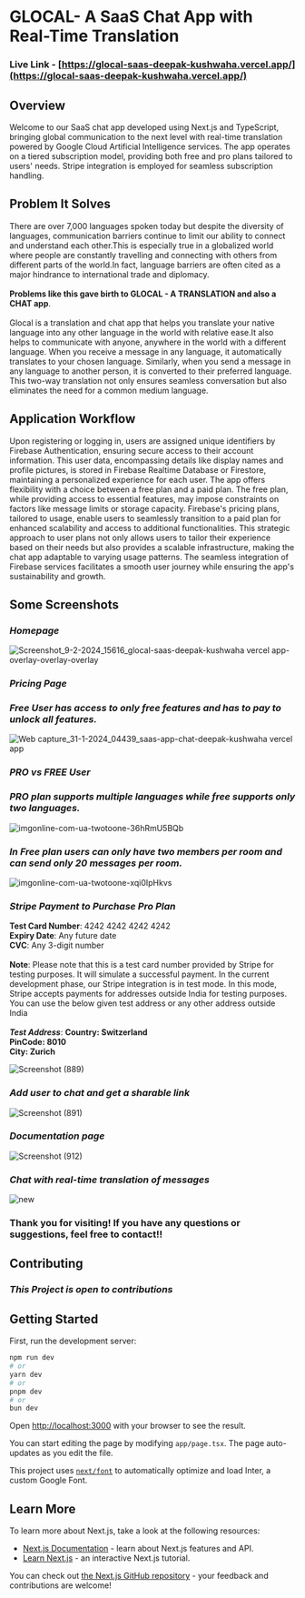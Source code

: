 # GLOCAL- A SaaS Chat App with Real-Time Translation
### Live Link - [https://glocal-saas-deepak-kushwaha.vercel.app/](https://glocal-saas-deepak-kushwaha.vercel.app/)

## Overview

Welcome to our SaaS chat app developed using Next.js and TypeScript, bringing global communication to the next level with real-time translation powered by Google Cloud Artificial Intelligence services. The app operates on a tiered subscription model, providing both free and pro plans tailored to users' needs. Stripe integration is employed for seamless subscription handling.

## Problem It Solves

There are over 7,000 languages spoken today but despite the diversity of languages, communication barriers continue to limit our ability to connect and understand each other.This is especially true in a globalized world where people are constantly travelling and connecting with others from different parts of the world.In fact, language barriers are often cited as a major hindrance to international trade and diplomacy. <br/> <br/> **Problems like this gave birth to GLOCAL - A TRANSLATION and also a CHAT app**.</span><br/> <br/>Glocal is a translation and chat app that helps you translate your native language into any other language in the world with relative ease.It also helps to communicate with anyone, anywhere in the world with a different language. When you receive a message in any language, it automatically translates to your chosen language. Similarly, when you send a message in any language to another person, it is converted to their preferred language. This two-way translation not only ensures seamless conversation but also eliminates the need for a common medium language.

## Application Workflow

Upon registering or logging in, users are assigned unique identifiers by Firebase Authentication, ensuring secure access to their account information. This user data, encompassing details like display names and profile pictures, is stored in Firebase Realtime Database or Firestore, maintaining a personalized experience for each user. The app offers flexibility with a choice between a free plan and a paid plan. The free plan, while providing access to essential features, may impose constraints on factors like message limits or storage capacity. Firebase's pricing plans, tailored to usage, enable users to seamlessly transition to a paid plan for enhanced scalability and access to additional functionalities. This strategic approach to user plans not only allows users to tailor their experience based on their needs but also provides a scalable infrastructure, making the chat app adaptable to varying usage patterns. The seamless integration of Firebase services facilitates a smooth user journey while ensuring the app's sustainability and growth.

## Some Screenshots

### ***Homepage***
![Screenshot_9-2-2024_15616_glocal-saas-deepak-kushwaha vercel app-overlay-overlay-overlay](https://github.com/deepak814795/Glocal/assets/91387970/e7048741-4bf6-478f-8516-2613bffb4c13)

### ***Pricing Page***

### ***Free User has access to only free features and has to pay to unlock all features.***
  ![Web capture_31-1-2024_04439_saas-app-chat-deepak-kushwaha vercel app](https://github.com/deepak814795/saas-app-chat/assets/91387970/020aa31d-56dd-471a-bdb0-77e16f82c3e1)

### ***PRO vs FREE User***

### ***PRO plan supports multiple languages while free supports only two languages.***

  ![imgonline-com-ua-twotoone-36hRmU5BQb](https://github.com/deepak814795/saas-app-chat/assets/91387970/098d7ccf-7a3a-432b-a429-77dce05c26c5)

### ***In Free plan users can only have two members per room and can send only 20 messages per room.***
 ![imgonline-com-ua-twotoone-xqi0IpHkvs](https://github.com/deepak814795/saas-app-chat/assets/91387970/f9528847-90cc-454b-8d31-c6e3e5db53f6)

### ***Stripe Payment to Purchase Pro Plan***
 **Test Card Number**: 4242 4242 4242 4242 <br/>
 **Expiry Date**: Any future date <br/>
 **CVC**: Any 3-digit number <br/> <br/>
 **Note**: Please note that this is a test card number provided by Stripe for testing purposes. It will simulate a successful payment.
 In the current development phase, our Stripe integration is in test mode. In this mode, Stripe accepts payments for addresses outside India for testing purposes. You can use the below given test address or any 
 other address outside India <br/> <br/>
 ***Test Address***: 
 **Country: Switzerland   
 PinCode: 8010   
 City: Zurich**
 
 ![Screenshot (889)](https://github.com/deepak814795/saas-app-chat/assets/91387970/2fe99f24-8b22-44d1-bcae-c41b27108048)

### ***Add user to chat and get a sharable link***
 ![Screenshot (891)](https://github.com/deepak814795/saas-app-chat/assets/91387970/45716422-81c2-4a73-a873-f77e9962b910)
  
### ***Documentation page***
 ![Screenshot (912)](https://github.com/deepak814795/SaaS-Chat-App/assets/91387970/21556998-2bb3-4e85-aafc-5cb0f248980e)

### ***Chat with real-time translation of messages***
 ![new](https://github.com/deepak814795/saas-app-chat/assets/91387970/f79a4569-f964-45ba-9756-adfb5a9301ab)

### Thank you for visiting! If you have any questions or suggestions, feel free to contact!!

## Contributing
### ***This Project is open to contributions***

## Getting Started

First, run the development server:

```bash
npm run dev
# or
yarn dev
# or
pnpm dev
# or
bun dev
```

Open [http://localhost:3000](http://localhost:3000) with your browser to see the result.

You can start editing the page by modifying `app/page.tsx`. The page auto-updates as you edit the file.

This project uses [`next/font`](https://nextjs.org/docs/basic-features/font-optimization) to automatically optimize and load Inter, a custom Google Font.
## Learn More

To learn more about Next.js, take a look at the following resources:

- [Next.js Documentation](https://nextjs.org/docs) - learn about Next.js features and API.
- [Learn Next.js](https://nextjs.org/learn) - an interactive Next.js tutorial.

You can check out [the Next.js GitHub repository](https://github.com/vercel/next.js/) - your feedback and contributions are welcome!



